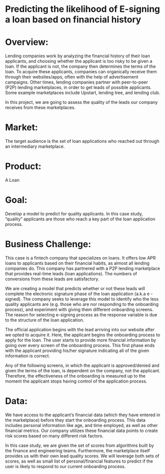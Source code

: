 # Predicting the likelihood of E-signing a loan based on financial history

# Overview:

Lending companies work by analyzing the financial history of their loan applicants, and choosing whether the applicant is too risky to be given a loan. If the applicant is not, the company then determines the terms of the loan. To acquire these applicants, companies can organically receive them through their websites/apps, often with the help of advertisement campaigns. Other times, lending companies partner with peer-to-peer (P2P) lending marketplaces, in order to get leads of possible applicants. Some example marketplaces include Upstart, lending tree, and lending club. 

In this project, we are going to assess the quality of the leads our company receives from these marketplaces. 

# Market:
The target audience is the set of loan applications who reached out through an intermediary marketplace.

# Product: 
A Loan

# Goal: 
Develop a model to predict for quality applicants. In this case study, “quality” applicants are those who reach a key part of the loan application process.

# Business Challenge:

This case is a fintech company that specializes on loans. It offers low APR loans to applicants based on their financial habits, as almost all lending companies do. This company has partnered with a P2P lending marketplace that provides real-time leads (loan applications). The numbers of conversions from these leads are satisfactory.

We are creating a model that predicts whether or not these leads will complete the electronic signature phase of the loan application (a.k.a e -signed). The company seeks to leverage this model to identify who the less quality applicants are (e.g. those who are nor responding to the onboarding process), and experiment with giving them different onboarding screens. The reason for selecting e-signing process as the response variable is due to the structure of the loan application.

The official application begins with the lead arriving into our website after we opted to acquire it. Here, the applicant begins the onboarding process to apply for the loan. The user starts to provide more financial information by going over every screen of the onboarding process. This first phase ends with the applicant providing his/her signature indicating all of the given information is correct.

Any of the following screens, in which the applicant is approved/denied and given the terms of the loan, is dependent on the company, not the applicant. Therefore, the effectiveness of the onboarding is measured up to the moment the applicant stops having control of the application process. 

# Data:

We have access to the applicant’s financial data (which they have entered in the marketplace) before they start the onboarding process. This data includes personal information like age, and time employed, as well as other financial metrics. Our company utilizes these financial data points to create risk scores based on many different risk factors.

In this case study, we are given the set of scores from algorithms built by the finance and engineering teams. Furthermore, the marketplace itself provides us with their own lead quality scores. We will leverage both sets of scores, as well as small list of personal/financial features to predict if the user is likely to respond to our current onboarding process.


